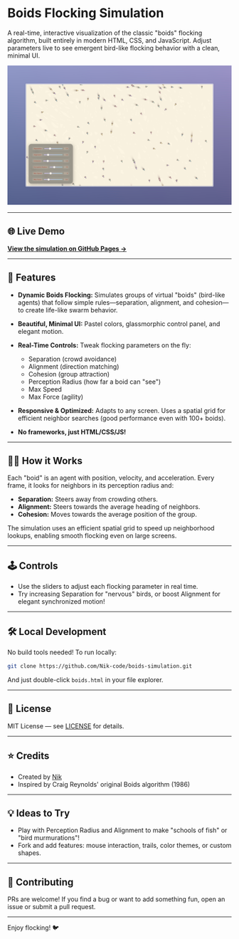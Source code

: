 # Boids Flocking Simulation

A real-time, interactive visualization of the classic "boids" flocking algorithm, built entirely in modern HTML, CSS, and JavaScript. Adjust parameters live to see emergent bird-like flocking behavior with a clean, minimal UI.

![screenshot](/assets/thumbnail.jpeg)

---

## 🌐 Live Demo

[**View the simulation on GitHub Pages →**](https://nik-code.github.io/boids-simulation/boids.html)

---

## 🚀 Features

* **Dynamic Boids Flocking:**
  Simulates groups of virtual "boids" (bird-like agents) that follow simple rules—separation, alignment, and cohesion—to create life-like swarm behavior.
* **Beautiful, Minimal UI:**
  Pastel colors, glassmorphic control panel, and elegant motion.
* **Real-Time Controls:**
  Tweak flocking parameters on the fly:

  * Separation (crowd avoidance)
  * Alignment (direction matching)
  * Cohesion (group attraction)
  * Perception Radius (how far a boid can "see")
  * Max Speed
  * Max Force (agility)
* **Responsive & Optimized:**
  Adapts to any screen. Uses a spatial grid for efficient neighbor searches (good performance even with 100+ boids).
* **No frameworks, just HTML/CSS/JS!**
---

## 🧑‍💻 How it Works

Each "boid" is an agent with position, velocity, and acceleration. Every frame, it looks for neighbors in its perception radius and:

* **Separation:** Steers away from crowding others.
* **Alignment:** Steers towards the average heading of neighbors.
* **Cohesion:** Moves towards the average position of the group.

The simulation uses an efficient spatial grid to speed up neighborhood lookups, enabling smooth flocking even on large screens.

---

## 🕹 Controls

* Use the sliders to adjust each flocking parameter in real time.
* Try increasing Separation for "nervous" birds, or boost Alignment for elegant synchronized motion!

---

## 🛠 Local Development

No build tools needed! To run locally:

```bash
git clone https://github.com/Nik-code/boids-simulation.git
```

And just double-click `boids.html` in your file explorer.

---

## 📄 License

MIT License — see [LICENSE](LICENSE) for details.

---

## ⭐ Credits

* Created by [Nik](https://github.com/Nik-code)
* Inspired by Craig Reynolds' original Boids algorithm (1986)

---

## 💡 Ideas to Try

* Play with Perception Radius and Alignment to make "schools of fish" or "bird murmurations"!
* Fork and add features: mouse interaction, trails, color themes, or custom shapes.

---

## 🤝 Contributing

PRs are welcome! If you find a bug or want to add something fun, open an issue or submit a pull request.

---

Enjoy flocking! 🐦
